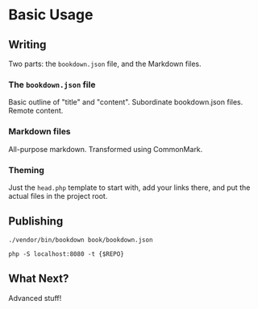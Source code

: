 # Basic Usage

## Writing

Two parts: the `bookdown.json` file, and the Markdown files.

### The `bookdown.json` file

Basic outline of "title" and "content". Subordinate bookdown.json files. Remote content.

### Markdown files

All-purpose markdown. Transformed using CommonMark.

### Theming

Just the `head.php` template to start with, add your links there, and put the actual files in the project root.

## Publishing

    ./vendor/bin/bookdown book/bookdown.json

    php -S localhost:8080 -t {$REPO}


## What Next?

Advanced stuff!
